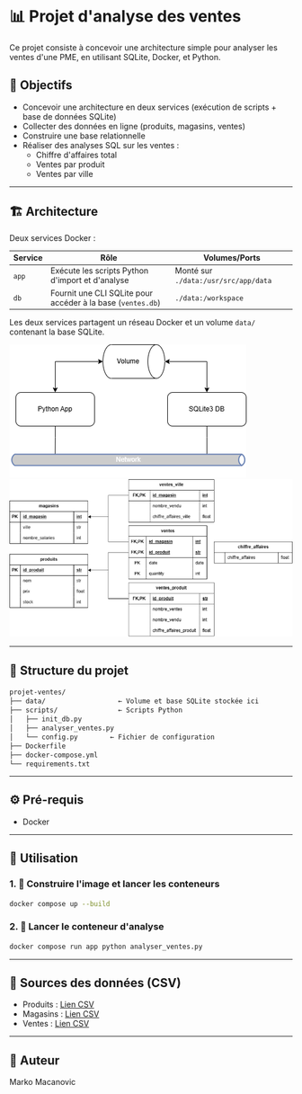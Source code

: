 # 📊 Projet d'analyse des ventes 

Ce projet consiste à concevoir une architecture simple pour analyser les ventes d'une PME, en utilisant SQLite, Docker, et Python.

## 🚀 Objectifs

- Concevoir une architecture en deux services (exécution de scripts + base de données SQLite)
- Collecter des données en ligne (produits, magasins, ventes)
- Construire une base relationnelle
- Réaliser des analyses SQL sur les ventes :
  - Chiffre d'affaires total
  - Ventes par produit
  - Ventes par ville

---

## 🏗️ Architecture

Deux services Docker :

| Service | Rôle | Volumes/Ports |
|--------|------|----------------|
| `app` | Exécute les scripts Python d'import et d'analyse | Monté sur `./data:/usr/src/app/data` |
| `db` | Fournit une CLI SQLite pour accéder à la base (`ventes.db`) | `./data:/workspace` |

Les deux services partagent un réseau Docker et un volume `data/` contenant la base SQLite.

![Architecture](Schema_archi.png)
![Base de données](Schema_data_full.png)


---

## 🧱 Structure du projet

```
projet-ventes/
├── data/                  ← Volume et base SQLite stockée ici
├── scripts/               ← Scripts Python
│   ├── init_db.py
│   ├── analyser_ventes.py
│   └── config.py        ← Fichier de configuration
├── Dockerfile
├── docker-compose.yml
└── requirements.txt
```

---

## ⚙️ Pré-requis

- Docker

---

## 🧪 Utilisation

### 1. 🔨 Construire l'image et lancer les conteneurs

```bash
docker compose up --build
```

### 2. 🧬 Lancer le conteneur d'analyse

```bash
docker compose run app python analyser_ventes.py
```

---

## 📎 Sources des données (CSV)

- Produits : [Lien CSV](https://docs.google.com/spreadsheets/d/e/2PACX-1vSawI56WBC64foMT9pKCiY594fBZk9Lyj8_bxfgmq-8ck_jw1Z49qDeMatCWqBxehEVoM6U1zdYx73V/pub?gid=714623615&single=true&output=csv)
- Magasins : [Lien CSV](https://docs.google.com/spreadsheets/d/e/2PACX-1vSawI56WBC64foMT9pKCiY594fBZk9Lyj8_bxfgmq-8ck_jw1Z49qDeMatCWqBxehEVoM6U1zdYx73V/pub?gid=760830694&single=true&output=csv)
- Ventes : [Lien CSV](https://docs.google.com/spreadsheets/d/e/2PACX-1vSawI56WBC64foMT9pKCiY594fBZk9Lyj8_bxfgmq-8ck_jw1Z49qDeMatCWqBxehEVoM6U1zdYx73V/pub?gid=0&single=true&output=csv)

---

## 🙋 Auteur

Marko Macanovic
